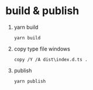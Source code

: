 # build & publish
1. yarn build
    ``` shell
    yarn build
    ```
2. copy type file
    windows
    ``` shell
    copy /Y /A dist\index.d.ts .
    ```
3. publish
   ``` shell
   yarn publish
   ```